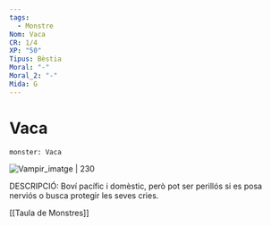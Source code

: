 ```yaml
---
tags:
  - Monstre
Nom: Vaca
CR: 1/4
XP: "50"
Tipus: Bèstia
Moral: "-"
Moral_2: "-"
Mida: G
---
```

# Vaca

```statblock
monster: Vaca
```

![Vampir_imatge | 230](https://static.wikia.nocookie.net/animallica/images/1/10/Ayrshire_Cattle_Brown_White_F.png/revision/latest?cb=20200601184453)

DESCRIPCIÓ: 
Boví pacífic i domèstic, però pot ser perillós si es posa nerviós o busca protegir les seves cries.

[[Taula de Monstres]]